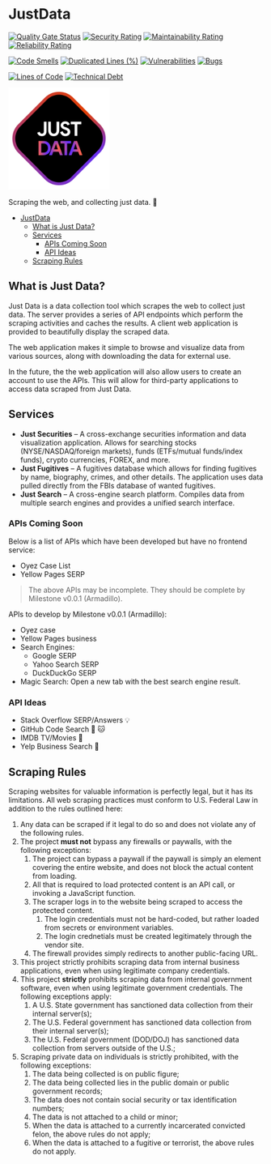 # JustData

[![Quality Gate Status](https://sonarcloud.io/api/project_badges/measure?project=VirajShah21_JustData&metric=alert_status)](https://sonarcloud.io/summary/new_code?id=VirajShah21_JustData)
[![Security Rating](https://sonarcloud.io/api/project_badges/measure?project=VirajShah21_JustData&metric=security_rating)](https://sonarcloud.io/summary/new_code?id=VirajShah21_JustData)
[![Maintainability Rating](https://sonarcloud.io/api/project_badges/measure?project=VirajShah21_JustData&metric=sqale_rating)](https://sonarcloud.io/summary/new_code?id=VirajShah21_JustData)
[![Reliability Rating](https://sonarcloud.io/api/project_badges/measure?project=VirajShah21_JustData&metric=reliability_rating)](https://sonarcloud.io/summary/new_code?id=VirajShah21_JustData)

[![Code Smells](https://sonarcloud.io/api/project_badges/measure?project=VirajShah21_JustData&metric=code_smells)](https://sonarcloud.io/summary/new_code?id=VirajShah21_JustData)
[![Duplicated Lines (%)](https://sonarcloud.io/api/project_badges/measure?project=VirajShah21_JustData&metric=duplicated_lines_density)](https://sonarcloud.io/summary/new_code?id=VirajShah21_JustData)
[![Vulnerabilities](https://sonarcloud.io/api/project_badges/measure?project=VirajShah21_JustData&metric=vulnerabilities)](https://sonarcloud.io/summary/new_code?id=VirajShah21_JustData)
[![Bugs](https://sonarcloud.io/api/project_badges/measure?project=VirajShah21_JustData&metric=bugs)](https://sonarcloud.io/summary/new_code?id=VirajShah21_JustData)

<!-- [![Coverage](https://sonarcloud.io/api/project_badges/measure?project=VirajShah21_JustData&metric=coverage)](https://sonarcloud.io/summary/new_code?id=VirajShah21_JustData) -->

[![Lines of Code](https://sonarcloud.io/api/project_badges/measure?project=VirajShah21_JustData&metric=ncloc)](https://sonarcloud.io/summary/new_code?id=VirajShah21_JustData)
[![Technical Debt](https://sonarcloud.io/api/project_badges/measure?project=VirajShah21_JustData&metric=sqale_index)](https://sonarcloud.io/summary/new_code?id=VirajShah21_JustData)

<img src="./.README/logo.png" height="200px" />

Scraping the web, and collecting just data. :robot:

- [JustData](#justdata)
  - [What is Just Data?](#what-is-just-data)
  - [Services](#services)
    - [APIs Coming Soon](#apis-coming-soon)
    - [API Ideas](#api-ideas)
  - [Scraping Rules](#scraping-rules)

## What is Just Data?

Just Data is a data collection tool which scrapes the web to collect just data. The server provides a series of API endpoints which perform the scraping activities and caches the results. A client web application is provided to beautifully display the scraped data.

The web application makes it simple to browse and visualize data from various sources, along with downloading the data for external use.

In the future, the the web application will also allow users to create an account to use the APIs. This will allow for third-party applications to access data scraped from Just Data.

## Services

-   **Just Securities** – A cross-exchange securities information and data visualization application. Allows for searching stocks (NYSE/NASDAQ/foreign markets), funds (ETFs/mutual funds/index funds), crypto currencies, FOREX, and more.
-   **Just Fugitives** – A fugitives database which allows for finding fugitives by name, biography, crimes, and other details. The application uses data pulled directly from the FBIs database of wanted fugitives.
-   **Just Search** – A cross-engine search platform. Compiles data from multiple search engines and provides a unified search interface.

### APIs Coming Soon

Below is a list of APIs which have been developed but have no frontend service:

-   Oyez Case List
-   Yellow Pages SERP

> The above APIs may be incomplete. They should be complete by Milestone v0.0.1 (Armadillo).

APIs to develop by Milestone v0.0.1 (Armadillo):

-   Oyez case
-   Yellow Pages business
-   Search Engines:
    -   Google SERP
    -   Yahoo Search SERP
    -   DuckDuckGo SERP
-   Magic Search: Open a new tab with the best search engine result.

### API Ideas

-   Stack Overflow SERP/Answers :bulb:
-   GitHub Code Search :octopus: :cat:
-   IMDB TV/Movies :movie_camera:
-   Yelp Business Search :office:

## Scraping Rules

Scraping websites for valuable information is perfectly legal, but it has its limitations. All web scraping practices must conform to U.S. Federal Law in addition to the rules outlined here:

1. Any data can be scraped if it legal to do so and does not violate any of the following rules.
2. The project **must not** bypass any firewalls or paywalls, with the following exceptions:
    1. The project can bypass a paywall if the paywall is simply an element covering the entire website, and does not block the actual content from loading.
    2. All that is required to load protected content is an API call, or invoking a JavaScript function.
    3. The scraper logs in to the website being scraped to access the protected content.
        1. The login credentials must not be hard-coded, but rather loaded from secrets or environment variables.
        2. The login crednetials must be created legitimately through the vendor site.
    4. The firewall provides simply redirects to another public-facing URL.
3. This project strictly prohibits scraping data from internal business applications, even when using legitimate company credentials.
4. This project **strictly** prohibits scraping data from internal government software, even when using legitimate government credentials. The following exceptions apply:
    1. A U.S. State government has sanctioned data collection from their internal server(s);
    2. The U.S. Federal government has sanctioned data collection from their internal server(s);
    3. The U.S. Federal government (DOD/DOJ) has sanctioned data collection from servers outside of the U.S.;
5. Scraping private data on individuals is strictly prohibited, with the following exceptions:
    1. The data being collected is on public figure;
    2. The data being collected lies in the public domain or public government records;
    3. The data does not contain social security or tax identification numbers;
    4. The data is not attached to a child or minor;
    5. When the data is attached to a currently incarcerated convicted felon, the above rules do not apply;
    6. When the data is attached to a fugitive or terrorist, the above rules do not apply.
